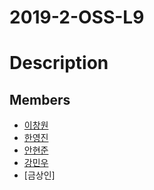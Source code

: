 # 2019-2-OSS-L9

# Description

## Members

* [이창원](https://lcw921.github.io/static_page/)
* [한영진](skkyYJ.github.io/static_page/)
* [안현준](https://nthreeahn.github.io/static_page/)
* [강민우](https://r0ya1je11y.github.io/static_page/)
* [금상인]
